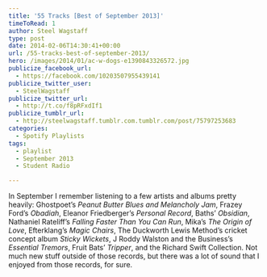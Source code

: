 ```yaml
---
title: '55 Tracks [Best of September 2013]'
timeToRead: 1 
author: Steel Wagstaff
type: post
date: 2014-02-06T14:30:41+00:00
url: /55-tracks-best-of-september-2013/
hero: /images/2014/01/ac-w-dogs-e1390843326572.jpg
publicize_facebook_url:
  - https://facebook.com/10203507955439141
publicize_twitter_user:
  - SteelWagstaff
publicize_twitter_url:
  - http://t.co/f8pRFxdIf1
publicize_tumblr_url:
  - http://steelwagstaff.tumblr.com.tumblr.com/post/75797253683
categories:
  - Spotify Playlists
tags:
  - playlist
  - September 2013
  - Student Radio

---
```

In September I remember listening to a few artists and albums pretty heavily: Ghostpoet&#8217;s _Peanut Butter Blues and Melancholy Jam_, Frazey Ford&#8217;s _Obadiah_, Eleanor Friedberger&#8217;s _Personal Record_, Baths&#8217; _Obsidian_, Nathaniel Rateliff&#8217;s _Falling Faster Than You Can Run_, Mika&#8217;s _The Origin of Love_, Efterklang&#8217;s _Magic Chairs_, The Duckworth Lewis Method&#8217;s cricket concept album _Sticky Wickets_, J Roddy Walston and the Business&#8217;s _Essential Tremors_, Fruit Bats&#8217; _Tripper_, and the Richard Swift Collection. Not much new stuff outside of those records, but there was a lot of sound that I enjoyed from those records, for sure.